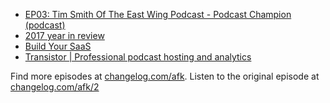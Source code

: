 - [EP03: Tim Smith Of The East Wing Podcast - Podcast Champion (podcast)](https://player.fm/series/podcast-champion/ep03-tim-smith-of-the-east-wing-podcast)
- [2017 year in review](https://justinjackson.ca/2017-review/)
- [Build Your SaaS](https://saas.transistor.fm/)
- [Transistor | Professional podcast hosting and analytics](https://transistor.fm/)

Find more episodes at [changelog.com/afk](https://changelog.com/afk). Listen to the original episode at [changelog.com/afk/2](https://changelog.com/afk/2)